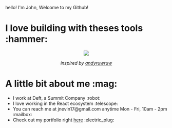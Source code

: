 hello! I'm John, Welcome to my Github!

<h1>
  I love building with theses tools :hammer:
</h1>

<p align="center">
  <img src="https://johnevin-profile-page.vercel.app/api/skills">
</p>

<p align="center"> 
  <i>inspired by <a href="https://github.com/andyruwruw">andyruwruw</a></i>
</p>

<h1>
  A little bit about me :mag:
</h1>

<ul> 
<li>I work at Deft, a Summit Company :robot:</li>
<li>I love working in the React ecosystem :telescope:</li>
<li>You can reach me at jnevin17@gmail.com anytime Mon - Fri, 10am - 2pm :mailbox:</li>
<li>Check out my portfolio right <a href="https://www.johnevin.com">here</a> :electric_plug:</li> 
 </ul>
